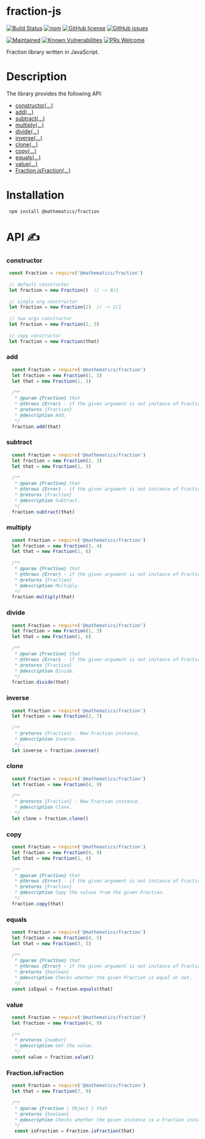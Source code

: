 # fraction-js
[![Build Status](https://travis-ci.org/AlbertHambardzumyan/fraction-js.svg?branch=master)](https://travis-ci.org/AlbertHambardzumyan/fraction-js)
[![npm](https://img.shields.io/npm/v/@mathematics/fraction.svg)](https://www.npmjs.com/package/@mathematics/fraction) 
[![GitHub license](https://img.shields.io/badge/license-MIT-blue.svg)](https://raw.githubusercontent.com/AlbertHambardzumyan/fraction-js/master/LICENSE)
[![GitHub issues](https://img.shields.io/github/issues/AlbertHambardzumyan/fraction-js.svg)](https://github.com/AlbertHambardzumyan/fraction-js/issues)


[![Maintained](https://img.shields.io/badge/maintained-%E2%9C%94-brightgreen.svg)](https://github.com/AlbertHambardzumyan/fraction-js)
[![Known Vulnerabilities](https://snyk.io/test/github/AlbertHambardzumyan/fraction-js/badge.svg)](https://snyk.io/test/github/AlbertHambardzumyan/fraction-js)
[![PRs Welcome](https://img.shields.io/badge/PRs-welcome-brightgreen.svg?style=flat-square)](http://makeapullrequest.com)


Fraction library written in JavaScript.

# Description
The library provides the following API:
  
  * [constructor(...)](#constructor)
  * [add(...)](#add)
  * [subtract(...)](#subtract)
  * [multiply(...)](#multiply)
  * [divide(...)](#divide)
  * [inverse(...)](#inverse)
  * [clone(...)](#clone)
  * [copy(...)](#copy)
  * [equals(...)](#equals)
  * [value(...)](#value)
  * [Fraction.isFraction(...)](#value)
    
# Installation 
```bash
 npm install @mathematics/fraction
```

# API ✍

### constructor
```javascript
 const Fraction = require('@mathematics/fraction')
   
 // default constructor 
 let fraction = new Fraction()  // -> 0/1
   
 // single arg constructor
 let fraction = new Fraction(2)  // -> 2/1
   
 // two args constructor
 let fraction = new Fraction(2, 5)
      
 // copy constructor
 let fraction = new Fraction(that)
```

### add
```javascript
  const Fraction = require('@mathematics/fraction')
  let fraction = new Fraction(1, 3)
  let that = new Fraction(1, 3)
   
  /**
   * @param {Fraction} that
   * @throws {Error} - if the given argument is not instance of Fraction.
   * @returns {Fraction}
   * @description Add.
   */
  fraction.add(that)  
```

### subtract
```javascript
  const Fraction = require('@mathematics/fraction')
  let fraction = new Fraction(2, 3)
  let that = new Fraction(1, 3)
  
  /**
   * @param {Fraction} that
   * @throws {Error} - if the given argument is not instance of Fraction.
   * @returns {Fraction}
   * @description Subtract.
   */
  fraction.subtract(that)
```

### multiply
```javascript
  const Fraction = require('@mathematics/fraction')
  let fraction = new Fraction(3, 4)
  let that = new Fraction(1, 6)
   
  /**
   * @param {Fraction} that
   * @throws {Error} - if the given argument is not instance of Fraction.
   * @returns {Fraction}
   * @description Multiply.
   */
  fraction.multiply(that)  
```

### divide
```javascript
  const Fraction = require('@mathematics/fraction')
  let fraction = new Fraction(1, 3)
  let that = new Fraction(1, 6)
  
  /**
   * @param {Fraction} that
   * @throws {Error} - if the given argument is not instance of Fraction.
   * @returns {Fraction}
   * @description Divide.
   */
  fraction.divide(that)
```

### inverse
```javascript
  const Fraction = require('@mathematics/fraction')
  let fraction = new Fraction(2, 7)
  
  /**
   * @returns {Fraction} - New Fraction instance.
   * @description Inverse.
   */
  let inverse = fraction.inverse()
```

### clone
```javascript
  const Fraction = require('@mathematics/fraction')
  let fraction = new Fraction(4, 9)
  
  /**
   * @returns {Fraction} - New Fraction instance.
   * @description Clone.
   */
  let clone = fraction.clone()
```

### copy
```javascript
  const Fraction = require('@mathematics/fraction')
  let fraction = new Fraction(4, 9)
  let that = new Fraction(1, 4)
  
  /**
   * @param {Fraction} that
   * @throws {Error} - if the given argument is not instance of Fraction.
   * @returns {Fraction}
   * @description Copy the values from the given Fraction.
   */
  fraction.copy(that)
```

### equals
```javascript
  const Fraction = require('@mathematics/fraction')
  let fraction = new Fraction(4, 5)
  let that = new Fraction(3, 5)
  
  /**
   * @param {Fraction} that
   * @throws {Error} - if the given argument is not instance of Fraction.
   * @returns {boolean}
   * @description Checks whether the given Fraction is equal or not.
   */
  const isEqual = fraction.equals(that)
````

### value
```javascript
  const Fraction = require('@mathematics/fraction')
  let fraction = new Fraction(4, 9)
  
  /**
   * @returns {number}
   * @description Get the value.
   */
  const value = fraction.value()
```

### Fraction.isFraction
```javascript
  const Fraction = require('@mathematics/fraction')
  let that = new Fraction(7, 9)
  
  /**
   * @param {Fraction | Object } that
   * @returns {boolean}
   * @description Checks whether the given instance is a Fraction instance.
   */
   const isFraction = Fraction.isFraction(that)
```
